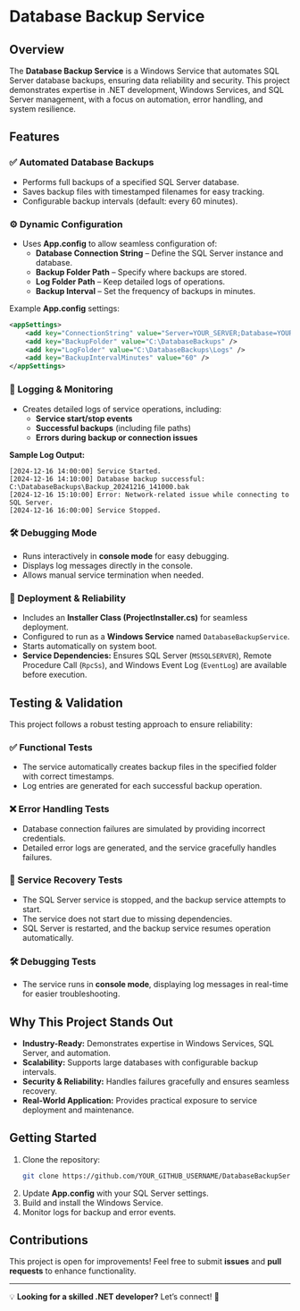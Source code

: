 # Database Backup Service

## Overview
The **Database Backup Service** is a Windows Service that automates SQL Server database backups, ensuring data reliability and security. This project demonstrates expertise in .NET development, Windows Services, and SQL Server management, with a focus on automation, error handling, and system resilience.

## Features

### ✅ Automated Database Backups
- Performs full backups of a specified SQL Server database.
- Saves backup files with timestamped filenames for easy tracking.
- Configurable backup intervals (default: every 60 minutes).

### ⚙️ Dynamic Configuration
- Uses **App.config** to allow seamless configuration of:
  - **Database Connection String** – Define the SQL Server instance and database.
  - **Backup Folder Path** – Specify where backups are stored.
  - **Log Folder Path** – Keep detailed logs of operations.
  - **Backup Interval** – Set the frequency of backups in minutes.

Example **App.config** settings:
```xml
<appSettings>
    <add key="ConnectionString" value="Server=YOUR_SERVER;Database=YOUR_DATABASE;Integrated Security=True;" />
    <add key="BackupFolder" value="C:\DatabaseBackups" />
    <add key="LogFolder" value="C:\DatabaseBackups\Logs" />
    <add key="BackupIntervalMinutes" value="60" />
</appSettings>
```

### 📜 Logging & Monitoring
- Creates detailed logs of service operations, including:
  - **Service start/stop events**
  - **Successful backups** (including file paths)
  - **Errors during backup or connection issues**

**Sample Log Output:**
```
[2024-12-16 14:00:00] Service Started.
[2024-12-16 14:10:00] Database backup successful: C:\DatabaseBackups\Backup_20241216_141000.bak
[2024-12-16 15:10:00] Error: Network-related issue while connecting to SQL Server.
[2024-12-16 16:00:00] Service Stopped.
```

### 🛠 Debugging Mode
- Runs interactively in **console mode** for easy debugging.
- Displays log messages directly in the console.
- Allows manual service termination when needed.

### 🚀 Deployment & Reliability
- Includes an **Installer Class (ProjectInstaller.cs)** for seamless deployment.
- Configured to run as a **Windows Service** named `DatabaseBackupService`.
- Starts automatically on system boot.
- **Service Dependencies:** Ensures SQL Server (`MSSQLSERVER`), Remote Procedure Call (`RpcSs`), and Windows Event Log (`EventLog`) are available before execution.

## Testing & Validation
This project follows a robust testing approach to ensure reliability:

### ✅ Functional Tests
- The service automatically creates backup files in the specified folder with correct timestamps.
- Log entries are generated for each successful backup operation.

### ❌ Error Handling Tests
- Database connection failures are simulated by providing incorrect credentials.
- Detailed error logs are generated, and the service gracefully handles failures.

### 🔄 Service Recovery Tests
- The SQL Server service is stopped, and the backup service attempts to start.
- The service does not start due to missing dependencies.
- SQL Server is restarted, and the backup service resumes operation automatically.

### 🛠 Debugging Tests
- The service runs in **console mode**, displaying log messages in real-time for easier troubleshooting.

## Why This Project Stands Out
- **Industry-Ready:** Demonstrates expertise in Windows Services, SQL Server, and automation.
- **Scalability:** Supports large databases with configurable backup intervals.
- **Security & Reliability:** Handles failures gracefully and ensures seamless recovery.
- **Real-World Application:** Provides practical exposure to service deployment and maintenance.

## Getting Started
1. Clone the repository:
   ```sh
   git clone https://github.com/YOUR_GITHUB_USERNAME/DatabaseBackupService.git
   ```
2. Update **App.config** with your SQL Server settings.
3. Build and install the Windows Service.
4. Monitor logs for backup and error events.

## Contributions
This project is open for improvements! Feel free to submit **issues** and **pull requests** to enhance functionality.

---
💡 **Looking for a skilled .NET developer?** Let’s connect! 🚀
